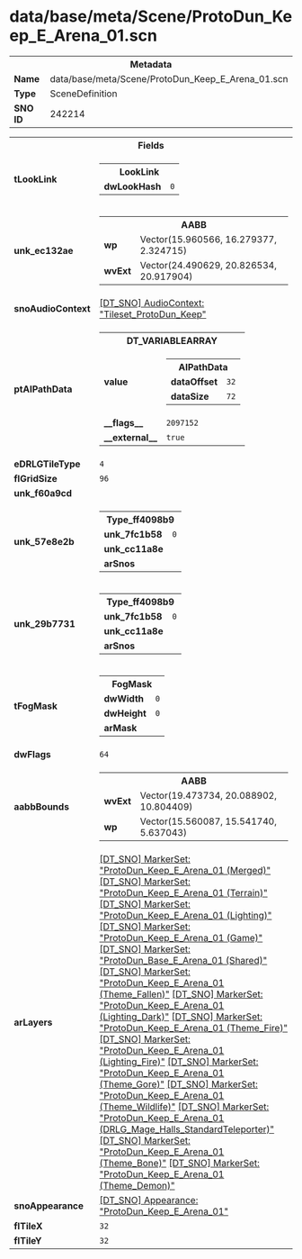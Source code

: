 <h1>data/base/meta/Scene/ProtoDun_Keep_E_Arena_01.scn</h1><table><tr><th colspan="100%">Metadata</th></tr><tr><td><b>Name</b></td><td>data/base/meta/Scene/ProtoDun_Keep_E_Arena_01.scn</td></tr><tr><td><b>Type</b></td><td>SceneDefinition</td></tr><tr><td><b>SNO ID</b></td><td>242214</td></tr></table>

<table><tr><th colspan="100%">Fields</th></tr><tr><td><b>tLookLink</b></td><td><table><tr><th colspan="100%">LookLink</th></tr><tr><td><b>dwLookHash</b></td><td><code>0</code></td></tr></table>

</td></tr><tr><td><b>unk_ec132ae</b></td><td><table><tr><th colspan="100%">AABB</th></tr><tr><td><b>wp</b></td><td>Vector(15.960566, 16.279377, 2.324715)</td></tr><tr><td><b>wvExt</b></td><td>Vector(24.490629, 20.826534, 20.917904)</td></tr></table>

</td></tr><tr><td><b>snoAudioContext</b></td><td><a href="..\AudioContext\Tileset_ProtoDun_Keep.auc.md">[DT_SNO] AudioContext: "Tileset_ProtoDun_Keep"</a></td></tr><tr><td><b>ptAIPathData</b></td><td><table><tr><th colspan="100%">DT_VARIABLEARRAY</th></tr><tr><td><b>value</b></td><td><table><tr><th colspan="100%">AIPathData</th></tr><tr><td><b>dataOffset</b></td><td><code>32</code></td></tr><tr><td><b>dataSize</b></td><td><code>72</code></td></tr></table>

</td></tr><tr><td><b>__flags__</b></td><td><code>2097152</code></td></tr><tr><td><b>__external__</b></td><td><code>true</code></td></tr></table>

</td></tr><tr><td><b>eDRLGTileType</b></td><td><code>4</code></td></tr><tr><td><b>flGridSize</b></td><td><code>96</code></td></tr><tr><td><b>unk_f60a9cd</b></td><td></td></tr><tr><td><b>unk_57e8e2b</b></td><td><table><tr><th colspan="100%">Type_ff4098b9</th></tr><tr><td><b>unk_7fc1b58</b></td><td><code>0</code></td></tr><tr><td><b>unk_cc11a8e</b></td><td></td></tr><tr><td><b>arSnos</b></td><td></td></tr></table>

</td></tr><tr><td><b>unk_29b7731</b></td><td><table><tr><th colspan="100%">Type_ff4098b9</th></tr><tr><td><b>unk_7fc1b58</b></td><td><code>0</code></td></tr><tr><td><b>unk_cc11a8e</b></td><td></td></tr><tr><td><b>arSnos</b></td><td></td></tr></table>

</td></tr><tr><td><b>tFogMask</b></td><td><table><tr><th colspan="100%">FogMask</th></tr><tr><td><b>dwWidth</b></td><td><code>0</code></td></tr><tr><td><b>dwHeight</b></td><td><code>0</code></td></tr><tr><td><b>arMask</b></td><td></td></tr></table>

</td></tr><tr><td><b>dwFlags</b></td><td><code>64</code></td></tr><tr><td><b>aabbBounds</b></td><td><table><tr><th colspan="100%">AABB</th></tr><tr><td><b>wvExt</b></td><td>Vector(19.473734, 20.088902, 10.804409)</td></tr><tr><td><b>wp</b></td><td>Vector(15.560087, 15.541740, 5.637043)</td></tr></table>

</td></tr><tr><td><b>arLayers</b></td><td><a href="..\MarkerSet\ProtoDun_Keep_E_Arena_01 (Merged).mrk.md">[DT_SNO] MarkerSet: "ProtoDun_Keep_E_Arena_01 (Merged)"</a>
<a href="..\MarkerSet\ProtoDun_Keep_E_Arena_01 (Terrain).mrk.md">[DT_SNO] MarkerSet: "ProtoDun_Keep_E_Arena_01 (Terrain)"</a>
<a href="..\MarkerSet\ProtoDun_Keep_E_Arena_01 (Lighting).mrk.md">[DT_SNO] MarkerSet: "ProtoDun_Keep_E_Arena_01 (Lighting)"</a>
<a href="..\MarkerSet\ProtoDun_Keep_E_Arena_01 (Game).mrk.md">[DT_SNO] MarkerSet: "ProtoDun_Keep_E_Arena_01 (Game)"</a>
<a href="..\MarkerSet\ProtoDun_Base_E_Arena_01 (Shared).mrk.md">[DT_SNO] MarkerSet: "ProtoDun_Base_E_Arena_01 (Shared)"</a>
<a href="..\MarkerSet\ProtoDun_Keep_E_Arena_01 (Theme_Fallen).mrk.md">[DT_SNO] MarkerSet: "ProtoDun_Keep_E_Arena_01 (Theme_Fallen)"</a>
<a href="..\MarkerSet\ProtoDun_Keep_E_Arena_01 (Lighting_Dark).mrk.md">[DT_SNO] MarkerSet: "ProtoDun_Keep_E_Arena_01 (Lighting_Dark)"</a>
<a href="..\MarkerSet\ProtoDun_Keep_E_Arena_01 (Theme_Fire).mrk.md">[DT_SNO] MarkerSet: "ProtoDun_Keep_E_Arena_01 (Theme_Fire)"</a>
<a href="..\MarkerSet\ProtoDun_Keep_E_Arena_01 (Lighting_Fire).mrk.md">[DT_SNO] MarkerSet: "ProtoDun_Keep_E_Arena_01 (Lighting_Fire)"</a>
<a href="..\MarkerSet\ProtoDun_Keep_E_Arena_01 (Theme_Gore).mrk.md">[DT_SNO] MarkerSet: "ProtoDun_Keep_E_Arena_01 (Theme_Gore)"</a>
<a href="..\MarkerSet\ProtoDun_Keep_E_Arena_01 (Theme_Wildlife).mrk.md">[DT_SNO] MarkerSet: "ProtoDun_Keep_E_Arena_01 (Theme_Wildlife)"</a>
<a href="..\MarkerSet\ProtoDun_Keep_E_Arena_01 (DRLG_Mage_Halls_StandardTeleporter).mrk.md">[DT_SNO] MarkerSet: "ProtoDun_Keep_E_Arena_01 (DRLG_Mage_Halls_StandardTeleporter)"</a>
<a href="..\MarkerSet\ProtoDun_Keep_E_Arena_01 (Theme_Bone).mrk.md">[DT_SNO] MarkerSet: "ProtoDun_Keep_E_Arena_01 (Theme_Bone)"</a>
<a href="..\MarkerSet\ProtoDun_Keep_E_Arena_01 (Theme_Demon).mrk.md">[DT_SNO] MarkerSet: "ProtoDun_Keep_E_Arena_01 (Theme_Demon)"</a>
</td></tr><tr><td><b>snoAppearance</b></td><td><a href="..\Appearance\ProtoDun_Keep_E_Arena_01.app.md">[DT_SNO] Appearance: "ProtoDun_Keep_E_Arena_01"</a></td></tr><tr><td><b>flTileX</b></td><td><code>32</code></td></tr><tr><td><b>flTileY</b></td><td><code>32</code></td></tr></table>

